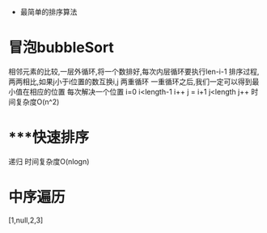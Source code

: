 - 最简单的排序算法

# 冒泡bubbleSort
  相邻元素的比较,一层外循环,将一个数排好,每次内层循环要执行len-i-1
  排序过程,两两相比,如果j小于i位置的数互换i,j
  两重循环
  一重循环之后,我们一定可以得到最小值在相应的位置
  每次解决一个位置
  i=0 i<length-1 i++
  j = i+1 j<length j++
  时间复杂度O(n^2)

# ***快速排序
  递归 时间复杂度O(nlogn)


# 中序遍历
  [1,null,2,3]